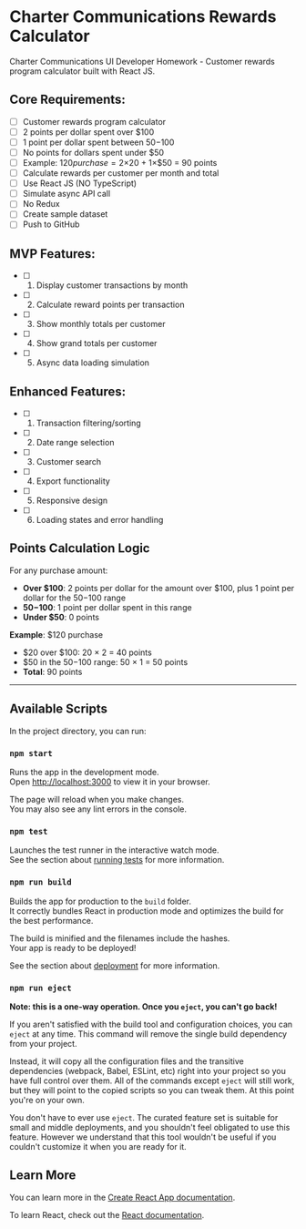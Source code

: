 # Charter Communications Rewards Calculator

Charter Communications UI Developer Homework - Customer rewards program calculator built with React JS.

## **Core Requirements:**
- [ ] Customer rewards program calculator
- [ ] 2 points per dollar spent over $100
- [ ] 1 point per dollar spent between $50-$100
- [ ] No points for dollars spent under $50
- [ ] Example: $120 purchase = 2×$20 + 1×$50 = 90 points
- [ ] Calculate rewards per customer per month and total
- [ ] Use React JS (NO TypeScript)
- [ ] Simulate async API call
- [ ] No Redux
- [ ] Create sample dataset
- [ ] Push to GitHub

## **MVP Features:**
- [ ] 1. Display customer transactions by month
- [ ] 2. Calculate reward points per transaction
- [ ] 3. Show monthly totals per customer
- [ ] 4. Show grand totals per customer
- [ ] 5. Async data loading simulation

## **Enhanced Features:**
- [ ] 1. Transaction filtering/sorting
- [ ] 2. Date range selection
- [ ] 3. Customer search
- [ ] 4. Export functionality
- [ ] 5. Responsive design
- [ ] 6. Loading states and error handling

## Points Calculation Logic
For any purchase amount:
- **Over $100**: 2 points per dollar for the amount over $100, plus 1 point per dollar for the $50-$100 range
- **$50-$100**: 1 point per dollar spent in this range
- **Under $50**: 0 points

**Example**: $120 purchase
- $20 over $100: 20 × 2 = 40 points
- $50 in the $50-$100 range: 50 × 1 = 50 points
- **Total**: 90 points

---

## Available Scripts

In the project directory, you can run:

### `npm start`

Runs the app in the development mode.\
Open [http://localhost:3000](http://localhost:3000) to view it in your browser.

The page will reload when you make changes.\
You may also see any lint errors in the console.

### `npm test`

Launches the test runner in the interactive watch mode.\
See the section about [running tests](https://facebook.github.io/create-react-app/docs/running-tests) for more information.

### `npm run build`

Builds the app for production to the `build` folder.\
It correctly bundles React in production mode and optimizes the build for the best performance.

The build is minified and the filenames include the hashes.\
Your app is ready to be deployed!

See the section about [deployment](https://facebook.github.io/create-react-app/docs/deployment) for more information.

### `npm run eject`

**Note: this is a one-way operation. Once you `eject`, you can't go back!**

If you aren't satisfied with the build tool and configuration choices, you can `eject` at any time. This command will remove the single build dependency from your project.

Instead, it will copy all the configuration files and the transitive dependencies (webpack, Babel, ESLint, etc) right into your project so you have full control over them. All of the commands except `eject` will still work, but they will point to the copied scripts so you can tweak them. At this point you're on your own.

You don't have to ever use `eject`. The curated feature set is suitable for small and middle deployments, and you shouldn't feel obligated to use this feature. However we understand that this tool wouldn't be useful if you couldn't customize it when you are ready for it.

## Learn More

You can learn more in the [Create React App documentation](https://facebook.github.io/create-react-app/docs/getting-started).

To learn React, check out the [React documentation](https://reactjs.org/).